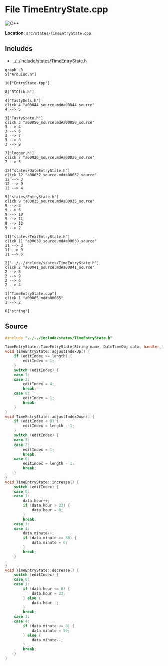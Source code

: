 <a id="a00065"></a>
# File TimeEntryState.cpp

![][C++]

**Location**: `src/states/TimeEntryState.cpp`





## Includes

* [../../include/states/TimeEntryState.h](a00041.md#a00041)

```mermaid
graph LR
5["Arduino.h"]

10["EntryState.tpp"]

8["RTClib.h"]

4["TastyDefs.h"]
click 4 "a00044_source.md#a00044_source"
4 --> 5

3["TastyState.h"]
click 3 "a00050_source.md#a00050_source"
3 --> 4
3 --> 6
3 --> 7
3 --> 8
3 --> 9

7["logger.h"]
click 7 "a00026_source.md#a00026_source"
7 --> 5

12["states/DateEntryState.h"]
click 12 "a00032_source.md#a00032_source"
12 --> 3
12 --> 9
12 --> 4

9["states/EntryState.h"]
click 9 "a00035_source.md#a00035_source"
9 --> 3
9 --> 6
9 --> 10
9 --> 11
9 --> 12
9 --> 2

11["states/TextEntryState.h"]
click 11 "a00038_source.md#a00038_source"
11 --> 3
11 --> 9
11 --> 6

2["../../include/states/TimeEntryState.h"]
click 2 "a00041_source.md#a00041_source"
2 --> 3
2 --> 9
2 --> 6
2 --> 4

1["TimeEntryState.cpp"]
click 1 "a00065.md#a00065"
1 --> 2

6["string"]

```

## Source

```cpp
#include "../../include/states/TimeEntryState.h"

TimeEntryState::TimeEntryState(String name, DateTimeObj data, handler_t saveFn, TastyState* returnState) : EntryState::EntryState(name, 5, data, saveFn, returnState, this) {};
void TimeEntryState::adjustIndexUp() {
    if (editIndex >= length) {
        editIndex = 1;
    }
    switch (editIndex) {
    case 3:
    case 2:
        editIndex = 4;
        break;
    case 0:
        editIndex = 1;
        break;
    }
}
void TimeEntryState::adjustIndexDown() {
    if (editIndex < 0) {
        editIndex = length - 1;
    }
    switch (editIndex) {
    case 3:
    case 2:
        editIndex = 1;
        break;
    case 0:
        editIndex = length - 1;
        break;
    }
}
void TimeEntryState::increase() {
    switch (editIndex) {
    case 0:
    case 1:
        data.hour++;
        if (data.hour > 23) {
            data.hour = 0;
        }
        break;
    case 3:
    case 4:
        data.minute++;
        if (data.minute >= 60) {
            data.minute = 0;
        }
        break;
    }

}
void TimeEntryState::decrease() {
    switch (editIndex) {
    case 0:
    case 1:
        if (data.hour <= 0) {
            data.hour = 23;
        } else {
            data.hour--;
        }
        break;
    case 3:
    case 4:
        if (data.minute <= 0) {
            data.minute = 59;
        } else {
            data.minute--;
        }
        break;
    }
}
```

[public]: https://img.shields.io/badge/-public-brightgreen (public)
[C++]: https://img.shields.io/badge/language-C%2B%2B-blue (C++)
[static]: https://img.shields.io/badge/-static-lightgrey (static)
[private]: https://img.shields.io/badge/-private-red (private)
[Markdown]: https://img.shields.io/badge/language-Markdown-blue (Markdown)